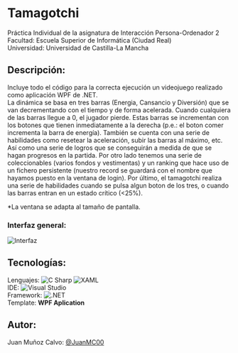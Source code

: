 # Tamagotchi
Práctica Individual de la asignatura de Interacción Persona-Ordenador 2 </br>
Facultad: Escuela Superior de Informática (Ciudad Real) </br>
Universidad: Universidad de Castilla-La Mancha </br>

## Descripción:
Incluye todo el código para la correcta ejecución un videojuego realizado como aplicación WPF de .NET. </br>
La dinámica se basa en tres barras (Energia, Cansancio y Diversión) que se van decrementando con el tiempo y de forma acelerada. Cuando cualquiera de las barras llegue a 0, el jugador pierde.
Estas barras se incrementan con los botones que tienen inmediatamente a la derecha (p.e.: el boton comer incrementa la barra de energía).
También se cuenta con una serie de habilidades como resetear la aceleración, subir las barras al máximo, etc. Así como una serie de logros que se conseguirán a medida de que se hagan progresos en la partida.
Por otro lado tenemos una serie de coleccionables (varios fondos y vestimentas) y un ranking que hace uso de un fichero persistente (nuestro record se guardará con el nombre que hayamos puesto en la ventana de login).
Por último, el tamagotchi realiza una serie de habilidades cuando se pulsa algun boton de los tres, o cuando las barras entran en un estado crítico (<25%). </br>

*La ventana se adapta al tamaño de pantalla.

### Interfaz general:
![Interfaz](https://user-images.githubusercontent.com/72213915/139277118-3fefa345-1543-459a-9e75-8213f80f707e.jpg)

## Tecnologías:
Lenguajes: ![C Sharp](https://img.shields.io/static/v1?style=for-the-badge&message=C+Sharp&color=239120&logo=C+Sharp&logoColor=FFFFFF&label=)
![XAML](https://img.shields.io/static/v1?style=for-the-badge&message=XAML&color=0C54C2&logo=XAML&logoColor=FFFFFF&label=) </br>
IDE: ![Visual Studio](https://img.shields.io/static/v1?style=for-the-badge&message=Visual+Studio&color=5C2D91&logo=Visual+Studio&logoColor=FFFFFF&label=) </br>
Framework: ![.NET](https://img.shields.io/static/v1?style=for-the-badge&message=.NET&color=512BD4&logo=.NET&logoColor=FFFFFF&label=) </br>
Template: **WPF Aplication**

## Autor:
Juan Muñoz Calvo: [@JuanMC00](https://github.com/JuanMC00)
